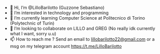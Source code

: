 - 👋 Hi, I’m @LilloBarilotto (Guzzone Sebastiano)
- 👀 I’m interested in technology and programming
- 🌱 I’m currently learning Computer Science at Politecnico di Torino (Polytechnic of Turin)
- 💞️ I’m looking to collaborate on LILLO and GREG (No really idk currently what I want, sorry u.u)
- 📫 How to reach me ? Send an email to lillobarilotto22@gmail.com or a msg on my telegram account https://t.me/LilloBarilotto

<!---
LilloBarilotto/LilloBarilotto is a ✨ special ✨ repository because its `README.md` (this file) appears on your GitHub profile.
You can click the Preview link to take a look at your changes.
--->
